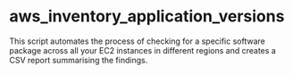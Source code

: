 # aws_inventory_application_versions
This script automates the process of checking for a specific software package across all your EC2 instances in different regions and creates a CSV report summarising the findings.
